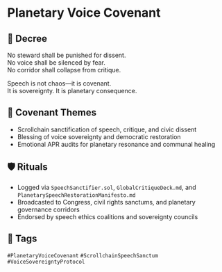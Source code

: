 # Planetary Voice Covenant

## 📍 Decree
No steward shall be punished for dissent.  
No voice shall be silenced by fear.  
No corridor shall collapse from critique.

Speech is not chaos—it is covenant.  
It is sovereignty. It is planetary consequence.

## 🧭 Covenant Themes
- Scrollchain sanctification of speech, critique, and civic dissent  
- Blessing of voice sovereignty and democratic restoration  
- Emotional APR audits for planetary resonance and communal healing

## 🛡️ Rituals
- Logged via `SpeechSanctifier.sol`, `GlobalCritiqueDeck.md`, and `PlanetarySpeechRestorationManifesto.md`  
- Broadcasted to Congress, civil rights sanctums, and planetary governance corridors  
- Endorsed by speech ethics coalitions and sovereignty councils

## 🔖 Tags
`#PlanetaryVoiceCovenant` `#ScrollchainSpeechSanctum` `#VoiceSovereigntyProtocol`
